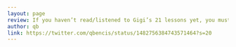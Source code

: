 ```yaml
---
layout: page
review: If you haven’t read/listened to Gigi’s 21 lessons yet, you must… just for the goosebumps. 
author: qb
link: https://twitter.com/qbencis/status/1482756384743571464?s=20
---
```

